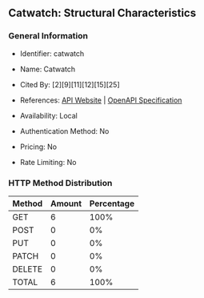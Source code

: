 ## Catwatch: Structural Characteristics

### General Information

- Identifier: catwatch

- Name: Catwatch

- Cited By: [2][9][11][12][15][25]

- References: [API Website](https://github.com/zalando-incubator/catwatch) | [OpenAPI Specification](https://github.com/WebFuzzing/EMB/blob/master/openapi-swagger/catwatch.json)

- Availability: Local

- Authentication Method: No

- Pricing: No

- Rate Limiting: No

### HTTP Method Distribution

| Method | Amount | Percentage |
|--------|--------|------------|
| GET | 6 | 100% |
| POST | 0 | 0% |
| PUT | 0 | 0% |
| PATCH | 0 | 0% |
| DELETE | 0 | 0% |
| TOTAL | 6 | 100% |
